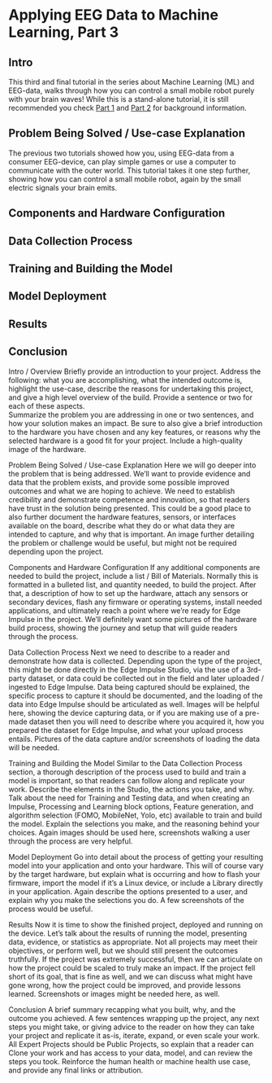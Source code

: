 # Applying EEG Data to Machine Learning, Part 3

## Intro

This third and final tutorial in the series about Machine Learning (ML) and EEG-data, walks through how you can control a small mobile robot purely with your brain waves! While this is a stand-alone tutorial, it is still recommended you check [Part 1](https://docs.edgeimpulse.com/experts/prototype-and-concept-projects/eeg-data-machine-learning-part-1) and [Part 2](https://docs.edgeimpulse.com/experts/prototype-and-concept-projects/eeg-data-machine-learning-part-2) for background information.

## Problem Being Solved / Use-case Explanation

The previous two tutorials showed how you, using EEG-data from a consumer EEG-device, can play simple games or use a computer to communicate with the outer world. This tutorial takes it one step further, showing how you can control a small mobile robot, again by the small electric signals your brain emits. 

## Components and Hardware Configuration
## Data Collection Process
## Training and Building the Model
## Model Deployment
## Results
## Conclusion

Intro / Overview
Briefly provide an introduction to your project. Address the following: what you are accomplishing, what the intended outcome is, highlight the use-case, describe the reasons for undertaking this project, and give a high level overview of the build. Provide a sentence or two for each of these aspects.  
Summarize the problem you are addressing in one or two sentences, and how your solution makes an impact.  Be sure to also give a brief introduction to the hardware you have chosen and any key features, or reasons why the selected hardware is a good fit for your project. 
Include a high-quality image of the hardware.

Problem Being Solved / Use-case Explanation
Here we will go deeper into the problem that is being addressed.  We’ll want to provide evidence and data that the problem exists, and provide some possible improved outcomes and what we are hoping to achieve.  We need to establish credibility and demonstrate competence and innovation, so that readers have trust in the solution being presented.  This could be a good place to also further document the hardware features, sensors, or interfaces available on the board, describe what they do or what data they are intended to capture, and why that is important.  An image further detailing the problem or challenge would be useful, but might not be required depending upon the project.

Components and Hardware Configuration
If any additional components are needed to build the project, include a list / Bill of Materials.  Normally this is formatted in a bulleted list, and quantity needed, to build the project.  After that, a description of how to set up the hardware, attach any sensors or secondary devices, flash any firmware or operating systems, install needed applications, and ultimately reach a point where we’re ready for Edge Impulse in the project.  We’ll definitely want some pictures of the hardware build process, showing the journey and setup that will guide readers through the process.

Data Collection Process
Next we need to describe to a reader and demonstrate how data is collected.  Depending upon the type of the project, this might be done directly in the Edge Impulse Studio, via the use of a 3rd-party dataset, or data could be collected out in the field and later uploaded / ingested to Edge Impulse.  Data being captured should be explained, the specific process to capture it should be documented, and the loading of the data into Edge Impulse should be articulated as well.  Images will be helpful here, showing the device capturing data, or if you are making use of a pre-made dataset then you will need to describe where you acquired it, how you prepared the dataset for Edge Impulse, and what your upload process entails.  Pictures of the data capture and/or screenshots of loading the data will be needed.

Training and Building the Model
Similar to the Data Collection Process section, a thorough description of the process used to build and train a model is important, so that readers can follow along and replicate your work.  Describe the elements in the Studio, the actions you take, and why.  Talk about the need for Training and Testing data, and when creating an Impulse,  Processing and Learning block options, Feature generation, and algorithm selection (FOMO, MobileNet, Yolo, etc) available to train and build the model.  Explain the selections you make, and the reasoning behind your choices.  Again images should be used here, screenshots walking a user through the process are very helpful.

Model Deployment
Go into detail about the process of getting your resulting model into your application and onto your hardware.  This will of course vary by the target hardware, but explain what is occurring and how to flash your firmware, import the model if it’s a Linux device, or include a Library directly in your application.  Again describe the options presented to a user, and explain why you make the selections you do.  A few screenshots of the process would be useful.

Results
Now it is time to show the finished project, deployed and running on the device.  Let’s talk about the results of running the model, presenting data, evidence, or statistics as appropriate.  Not all projects may meet their objectives, or perform well, but we should still present the outcomes truthfully.  If the project was extremely successful, then we can articulate on how the project could be scaled to truly make an impact.  If the project fell short of its goal, that is fine as well, and we can discuss what might have gone wrong, how the project could be improved, and provide lessons learned.  Screenshots or images might be needed here, as well.  

Conclusion
A brief summary recapping what you built, why, and the outcome you achieved.  A few sentences wrapping up the project, any next steps you might take, or giving advice to the reader on how they can take your project and replicate it as-is, iterate, expand, or even scale your work.  All Expert Projects should be Public Projects, so explain that a reader can Clone your work and has access to your data, model, and can review the steps you took.  Reinforce the human health or machine health use case, and provide any final links or attribution.  

